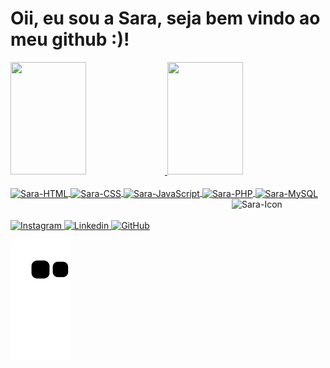<h1> Oii, eu sou a Sara, seja bem vindo ao meu github :)! </h1>

<div> 
<a href="https://github.com/Saraemilyy">
<img width="49%" height="180cm" src="https://github-readme-stats.vercel.app/api?username=Saraemilyy&show_icons=true&theme=dark&include_all_commits=true&count_private=true"/>
 <img width="49%" height="180cm" src="https://github-readme-stats.vercel.app/api/top-langs/?username=Saraemilyy&layout-compact&langs_count=16&theme-dracula"/>

</div>

<div style="display: inline_block" padding="15px" ><br>
<img  align="center" height="50" width="50" alt="Sara-HTML" src="https://cdn.jsdelivr.net/gh/devicons/devicon/icons/html5/html5-original-wordmark.svg">
<img  align="center" height="50" width="50" alt="Sara-CSS" src="https://cdn.jsdelivr.net/gh/devicons/devicon/icons/css3/css3-original-wordmark.svg">
<img  align="center" height="35" width="45" alt="Sara-JavaScript" src="https://cdn.jsdelivr.net/gh/devicons/devicon/icons/javascript/javascript-original.svg">
<img  align="center" height="50" width="50" alt="Sara-PHP" src="https://cdn.jsdelivr.net/gh/devicons/devicon/icons/php/php-original.svg">
<img  align="center" height="50" width="50" alt="Sara-MySQL" src="https://cdn.jsdelivr.net/gh/devicons/devicon/icons/mysql/mysql-original-wordmark.svg">
<br>
<img  align="right" height="150" width="150" alt="Sara-Icon" src="https://pbs.twimg.com/media/FYs2jm6XwAAox2y?format=png&name=small">
</div>

<div>
<br><br>
<a href="https://www.instagram.com/_ig.limaa_/"> <img alt="Instagram" src="https://img.shields.io/badge/Instagram-E4405F?style=for-the-badge&logo=instagram&logoColor=white"> </a>
<a href="https://www.linkedin.com/in/sara-castro-544630205/"> <img alt="Linkedin" src="https://img.shields.io/badge/LinkedIn-0077B5?style=for-the-badge&logo=linkedin&logoColor=white"> </a>
<a href="https://github.com/Saraemilyy"> <img alt="GitHub" src="https://img.shields.io/badge/GitHub-100000?style=for-the-badge&logo=github&logoColor=white"> </a>

![Snake animation](https://github.com/Saraemilyy/Saraemilyy/blob/output/github-contribution-grid-snake.svg)
</div>


